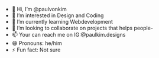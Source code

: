 - 👋 Hi, I’m @paulvonkim
- 👀 I’m interested in Design and Coding
- 🌱 I’m currently learning Webdevelopment
- 💞️ I’m looking to collaborate on projects that helps people-
- 📫 Your can reach me on IG:@paulkim.designs
- 😄 Pronouns: he/him
- ⚡ Fun fact: Not sure

<!---
paulvonkim/paulvonkim is a ✨ special ✨ repository because its `README.md` (this file) appears on your GitHub profile.
You can click the Preview link to take a look at your changes.
--->
